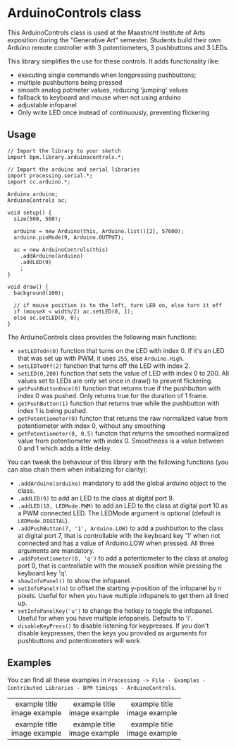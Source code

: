 # ArduinoControls class
This ArduinoControls class is used at the Maastricht Institute of Arts exposition during the "Generative Art" semester.
Students build their own Arduino remote controller with 3 potentiometers, 3 pushbuttons and 3 LEDs.

 This library simplifies the use for these controls. It adds functionality like:
 - executing single commands when longpressing pushbuttons;
 - multiple pushbuttons being pressed
 - smooth analog potmeter values, reducing 'jumping' values
 - fallback to keyboard and mouse when not using arduino
 - adjustable infopanel
 - Only write LED once instead of continuously, preventing flickering
 

## Usage

```
// Import the library to your sketch
import bpm.library.arduinocontrols.*;

// Import the arduino and serial libraries
import processing.serial.*;
import cc.arduino.*;

Arduino arduino;
ArduinoControls ac;

void setup() {
  size(500, 500);

  arduino = new Arduino(this, Arduino.list()[2], 57600);
  arduino.pinMode(9, Arduino.OUTPUT);

  ac = new ArduinoControls(this)
    .addArduino(arduino)
    .addLED(9)
    ;
}

void draw() {
  background(100);

  // if mouse position is to the left, turn LED on, else turn it off
  if (mouseX < width/2) ac.setLED(0, 1);
  else ac.setLED(0, 0);
}
```


The ArduinoControls class provides the following main functions:
* `setLEDToOn(0)` function that turns on the LED with index 0. If it's an LED that was set up with PWM, it uses `255`, else `Arduino.High`.
* `setLEDToOff(2)` function that turns off the LED with index 2.
* `setLED(0,200)` function that sets the value of LED with index 0 to 200. All values set to LEDs are only set once in draw() to prevent flickering.
* `getPushButtonOnce(0)` function that returns true if the pushbutton with index 0 was pushed. Only returns true for the duration of 1 frame.
* `getPushButton(1)` function that returns true while the pushbutton with index 1 is being pushed.
* `getPotentiometer(0)` functon that returns the raw normalized value from potentiometer with index 0, without any smoothing
* `getPotentiometer(0, 0.5)` functon that returns the smoothed normalized value from potentiometer with index 0. Smoothness is a value between 0 and 1 which adds a little delay.

You can tweak the behaviour of this library with the following functions (you can also chain them when initializing for clarity):
* `.addArduino(arduino)` mandatory to add the global arduino object to the class.
* `.addLED(9)` to add an LED to the class at digital port 9.
* `.addLED(10, LEDMode.PWM)` to add an LED to the class at digital port 10 as a PWM connected LED. The LEDMode argument is optional (default is `LEDMode.DIGITAL`).
* `.addPushButton(7, '1', Arduino.LOW)` to add a pushbutton to the class at digital port 7, that is controllable with the keyboard key '1' when not connected and has a value of Arduino.LOW when pressed. All three arguments are mandatory.
* `.addPotentiometer(0, 'q')` to add a potentiometer to the class at analog port 0, that is controllable with the mouseX position while pressing the keyboard key 'q'. 
* `showInfoPanel()` to show the infopanel.
* `setInfoPanelY(n)` to offset the starting y-position of the infopanel by n pixels. Useful for when you have multiple infopanels to get them all lined up.
* `setInfoPanelKey('u')` to change the hotkey to toggle the infopanel. Useful for when you have multiple infopanels. Defaults to 'i'.
* `disableKeyPress()` to disable listening for keypresses. If you don't disable keypresses, then the keys you provided as arguments for pushbuttons and potentiometers will work


## Examples
You can find all these examples in `Processing -> File - Examples - Contributed Libraries - BPM timings - ArduinoControls`.

<table width="100%">
  <tr>
    <td valign="top" align="center" width="33%">example title<br>image example</td>
    <td valign="top" align="center" width="33%">example title<br>image example</td>
    <td valign="top" align="center" width="33%">example title<br>image example</td>
  </tr>
   <tr>
   <td valign="top" align="center" width="33%">example title<br>image example</td>
   <td valign="top" align="center" width="33%">example title<br>image example</td>
   <td valign="top" align="center" width="33%">example title<br>image example</td>
  </tr>
 </table>
